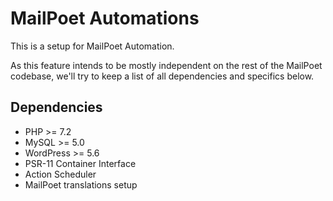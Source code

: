 # MailPoet Automations
This is a setup for MailPoet Automation.

As this feature intends to be mostly independent on the rest of the MailPoet
codebase, we'll try to keep a list of all dependencies and specifics below.

## Dependencies
- PHP >= 7.2
- MySQL >= 5.0
- WordPress >= 5.6
- PSR-11 Container Interface
- Action Scheduler
- MailPoet translations setup
